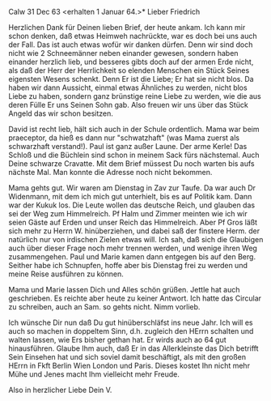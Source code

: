 Calw 31 Dec 63
 <erhalten 1 Januar 64.>*
Lieber Friedrich

Herzlichen Dank für Deinen lieben Brief, der heute ankam. Ich kann mir schon denken, daß etwas Heimweh nachrückte, war es doch bei uns auch der Fall. Das ist auch etwas wofür wir danken dürfen. Denn wir sind doch nicht wie 2 Schneemänner neben einander gewesen, sondern haben einander herzlich lieb, und besseres gibts doch auf der armen Erde nicht, als daß der Herr der Herrlichkeit so elenden Menschen ein Stück Seines eigensten Wesens schenkt. Denn Er ist die Liebe; Er hat sie nicht blos. Da haben wir dann Aussicht, einmal etwas Ähnliches zu werden, nicht blos Liebe zu haben, sondern ganz brünstige reine Liebe zu werden, wie die aus deren Fülle Er uns Seinen Sohn gab. Also freuen wir uns über das Stück Angeld das wir schon besitzen.

David ist recht lieb, hält sich auch in der Schule ordentlich. Mama war beim praeceptor, da hieß es dann nur "schwatzhaft" (was Mama zuerst als schwarzhaft verstand!). Paul ist ganz außer Laune. Der arme Kerle! 
Das Schloß und die Büchlein sind schon in meinem Sack fürs nächstemal. Auch Deine schwarze Cravatte. Mit dem Brief müssest Du noch warten bis aufs nächste Mal. Man konnte die Adresse noch nicht bekommen.

Mama gehts gut. Wir waren am Dienstag in Zav zur Taufe. Da war auch Dr Widenmann, mit dem ich mich gut unterhielt, bis es auf Politik kam. Dann war der Kukuk los. Die Leute wollen das deutsche Reich, und glauben das sei der Weg zum Himmelreich. Pf Halm und Zimmer meinten wie ich wir seien Gäste auf Erden und unser Reich das Himmelreich. Aber Pf Gros läßt sich mehr zu Herrn W. hinüberziehen, und dabei saß der finstere Herm. der natürlich nur von irdischen Zielen etwas will. Ich sah, daß sich die Glaubigen auch über dieser Frage noch mehr trennen werden, und wenige ihren Weg zusammengehen. Paul und Marie kamen dann entgegen bis auf den Berg. Seither habe ich Schnupfen, hoffe aber bis Dienstag frei zu werden und meine Reise ausführen zu können.

Mama und Marie lassen Dich und Alles schön grüßen. Jettle hat auch geschrieben. Es reichte aber heute zu keiner Antwort. Ich hatte das Circular zu schreiben, auch an Sam. so gehts nicht. Nimm vorlieb.

Ich wünsche Dir nun daß Du gut hinüberschläfst ins neue Jahr. Ich will es auch so machen in doppeltem Sinn, d.h. zugleich den HErrn schalten und walten lassen, wie Ers bisher gethan hat. Er wirds auch ao 64 gut hinausführen. Glaube Ihm auch, daß Er in das Allerkleinste das Dich betrifft Sein Einsehen hat und sich soviel damit beschäftigt, als mit den großen HErrn in Fkft Berlin Wien London und Paris. Dieses kostet Ihn nicht mehr Mühe und Jenes macht Ihm vielleicht mehr Freude.

 Also in herzlicher Liebe
 Dein V.

